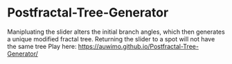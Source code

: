 # Postfractal-Tree-Generator
Manipluating the slider alters the initial branch angles,
which then generates a unique modified fractal tree.
Returning the slider to a spot will not have the same tree
Play here: https://auwimo.github.io/Postfractal-Tree-Generator/
